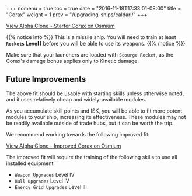 +++
nomenu = true
toc = true
date = "2016-11-18T17:33:01-08:00"
title = "Corax"
weight = 1
prev = "/upgrading-ships/caldari/"
+++

<object type="image/svg+xml" data="https://o.smium.org/api/convert/118658/svg/118658-alpha-clone---starter-corax.svg?privatetoken=196222959671574528"><a href="https://o.smium.org/loadout/private/118658/196222959671574528">View Alpha Clone - Starter Corax on Osmium</a></object>

{{% notice info %}}
This is a missile ship.  You will need to train at least **`Rockets` Level I** before you will be able to use its weapons.
{{% /notice %}}

Make sure that your launchers are loaded with `Scourge Rocket`,
as the Corax's damage bonus applies only to Kinetic damage.

## Future Improvements

The above fit should be usable with starting skills unless otherwise noted,
and it uses relatively cheap and widely-available modules.  

As you accumulate skill points and ISK, you will be able to fit more potent
modules to your ship, increasing its effectiveness.  These modules may not be
readily available outside of trade hubs, but it can be worth the trip.

We recommend working towards the following improved fit:

<object type="image/svg+xml" data="https://o.smium.org/api/convert/118660/svg/118660-alpha-clone---improved-corax.svg?privatetoken=2275141002433921024"><a href="https://o.smium.org/loadout/private/118660/2275141002433921024">View Alpha Clone - Improved Corax on Osmium</a></object>

The improved fit will require the training of the following skills to use all installed equipment:

* `Weapon Upgrades` Level IV
* `Hull Upgrades` Level IV
* `Energy Grid Upgrades` Level III
